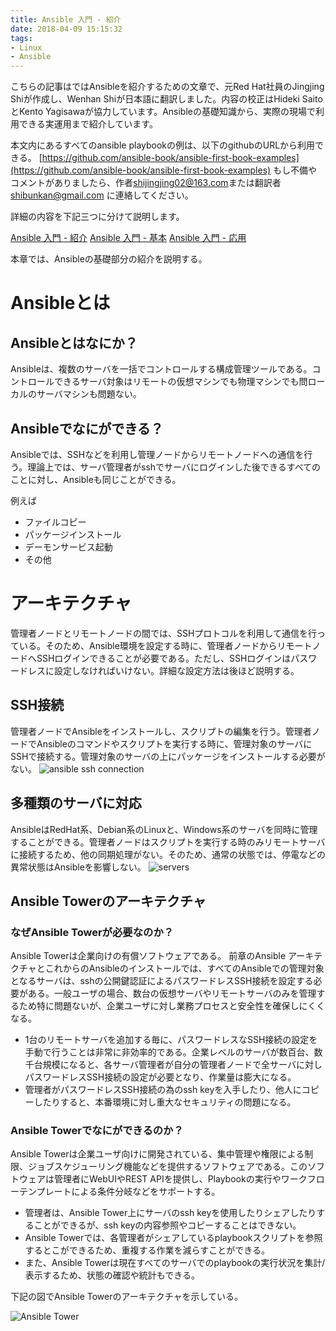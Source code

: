 ```yaml
---
title: Ansible 入門 - 紹介
date: 2018-04-09 15:15:32
tags:
- Linux
- Ansible
---
```


こちらの記事はではAnsibleを紹介するための文章で、元Red Hat社員のJingjing Shiが作成し、Wenhan Shiが日本語に翻訳しました。内容の校正はHideki SaitoとKento Yagisawaが協力しています。Ansibleの基礎知識から、実際の現場で利用できる実運用まで紹介しています。

本文内にあるすべてのansible playbookの例は、以下のgithubのURLから利用できる。
[https://github.com/ansible-book/ansible-first-book-examples](https://github.com/ansible-book/ansible-first-book-examples)
もし不備やコメントがありましたら、作者[shijingjing02@163.com](mailto:shijingjing02@163.com)または翻訳者[shibunkan@gmail.com](mailto:shibunkan@gmail.com) に連絡してください。

詳細の内容を下記三つに分けて説明します。

[Ansible 入門 - 紹介](http://wenhan.blog/2018/04/09/Getting-started-with-Ansible-JP-intro/)
[Ansible 入門 - 基本](http://wenhan.blog/2018/04/09/Getting-started-with-Ansible-JP-basic/)
[Ansible 入門 - 応用](http://wenhan.blog/2018/04/09/Getting-started-with-Ansible-JP-adv/)

本章では、Ansibleの基礎部分の紹介を説明する。

# Ansibleとは

## Ansibleとはなにか？

Ansibleは、複数のサーバを一括でコントロールする構成管理ツールである。コントロールできるサーバ対象はリモートの仮想マシンでも物理マシンでも問ローカルのサーバマシンも問題ない。



## Ansibleでなにができる？

Ansibleでは、SSHなどを利用し管理ノードからリモートノードへの通信を行う。理論上では、サーバ管理者がsshでサーバにログインした後できるすべてのことに対し、Ansibleも同じことができる。

例えば

* ファイルコピー
* パッケージインストール
* デーモンサービス起動
* その他

# アーキテクチャ

管理者ノードとリモートノードの間では、SSHプロトコルを利用して通信を行っている。そのため、Ansible環境を設定する時に、管理者ノードからリモートノードへSSHログインできることが必要である。ただし、SSHログインはパスワードレスに設定しなければいけない。詳細な設定方法は後ほど説明する。

## SSH接続

管理者ノードでAnsibleをインストールし、スクリプトの編集を行う。管理者ノードでAnsibleのコマンドやスクリプトを実行する時に、管理対象のサーバにSSHで接続する。管理対象のサーバの上にパッケージをインストールする必要がない。
![ansible ssh connection](/img/ansible/ansible_0.png)

## 多種類のサーバに対応

AnsibleはRedHat系、Debian系のLinuxと、Windows系のサーバを同時に管理することができる。管理者ノードはスクリプトを実行する時のみリモートサーバに接続するため、他の同期処理がない。そのため、通常の状態では、停電などの異常状態はAnsibleを影響しない。
![servers](/img/ansible/ansible_1.png)

## Ansible Towerのアーキテクチャ

### なぜAnsible Towerが必要なのか？

Ansible Towerは企業向けの有償ソフトウェアである。
前章のAnsible アーキテクチャとこれからのAnsibleのインストールでは、すべてのAnsibleでの管理対象となるサーバは、sshの公開鍵認証によるパスワードレスSSH接続を設定する必要がある。一般ユーザの場合、数台の仮想サーバやリモートサーバのみを管理するため特に問題ないが、企業ユーザに対し業務プロセスと安全性を確保しにくくなる。

* 1台のリモートサーバを追加する毎に、パスワードレスなSSH接続の設定を手動で行うことは非常に非効率的である。企業レベルのサーバが数百台、数千台規模になると、各サーバ管理者が自分の管理者ノードで全サーバに対しパスワードレスSSH接続の設定が必要となり、作業量は膨大になる。
* 管理者がパスワードレスSSH接続の為のssh keyを入手したり、他人にコピーしたりすると、本番環境に対し重大なセキュリティの問題になる。

### Ansible Towerでなにができるのか？

Ansible Towerは企業ユーザ向けに開発されている、集中管理や権限による制限、ジョブスケジューリング機能などを提供するソフトウェアである。このソフトウェアは管理者にWebUIやREST APIを提供し、Playbookの実行やワークフローテンプレートによる条件分岐などをサポートする。

* 管理者は、Ansible Tower上にサーバのssh keyを使用したりシェアしたりすることができるが、ssh keyの内容参照やコピーすることはできない。
* Ansible Towerでは、各管理者がシェアしているplaybookスクリプトを参照するとこができるため、重複する作業を減らすことができる。
* また、Ansible Towerは現在すべてのサーバでのplaybookの実行状況を集計/表示するため、状態の確認や統計もできる。

下記の図でAnsible Towerのアーキテクチャを示している。

![Ansible Tower](/img/ansible/ansible_2.png)
